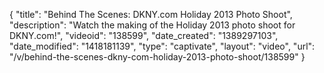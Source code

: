 {
    "title": "Behind The Scenes: DKNY.com Holiday 2013 Photo Shoot",
    "description": "Watch the making of the Holiday 2013 photo shoot for DKNY.com!",
    "videoid": "138599",
    "date_created": "1389297103",
    "date_modified": "1418181139",
    "type": "captivate",
    "layout": "video",
    "url": "\/v\/behind-the-scenes-dkny-com-holiday-2013-photo-shoot\/138599"
}